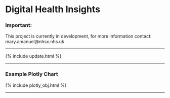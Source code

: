 <script src="https://cdn.plot.ly/plotly-latest.min.js"></script>

# Digital Health Insights 

<div class="nhsuk-warning-callout">
  <h3 class="nhsuk-warning-callout__label">
    Important<span class="nhsuk-u-visually-hidden">:</span>
  </h3>
  <p>This project is currently in development, for more information contact: mary.amanuel@nhsx.nhs.uk</p>
</div>

<hr class="nhsuk-u-margin-top-0 nhsuk-u-margin-bottom-6">

{% include update.html %}

<hr class="nhsuk-u-margin-top-0 nhsuk-u-margin-bottom-6">

### Example Plotly Chart

{% include plotly_obj.html %}

<hr class="nhsuk-u-margin-top-0 nhsuk-u-margin-bottom-6">


